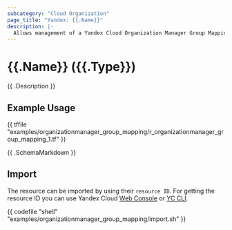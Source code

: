 ```yaml
---
subcategory: "Cloud Organization"
page_title: "Yandex: {{.Name}}"
description: |-
  Allows management of a Yandex Cloud Organization Manager Group Mapping.
---
```


# {{.Name}} ({{.Type}})

{{ .Description }}

## Example Usage

{{ tffile "examples/organizationmanager_group_mapping/r_organizationmanager_group_mapping_1.tf" }}

{{ .SchemaMarkdown }}

## Import

The resource can be imported by using their `resource ID`. For getting the resource ID you can use Yandex Cloud [Web Console](https://console.yandex.cloud) or [YC CLI](https://yandex.cloud/docs/cli/quickstart).

{{ codefile "shell" "examples/organizationmanager_group_mapping/import.sh" }}
